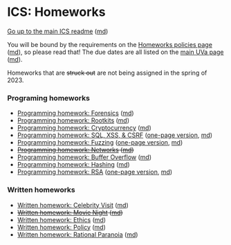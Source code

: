 ICS: Homeworks
==============

[Go up to the main ICS readme](../readme.html) ([md](../readme.md))

You will be bound by the requirements on the [Homeworks policies page](../uva/hw-policies.html) ([md](../uva/hw-policies.md)), so please read that!  The due dates are all listed on the [main UVa page](../uva/index.html) ([md](../uva/index.md)).

Homeworks that are ~~struck out~~ are not being assigned in the spring of 2023.

### Programing homeworks

- [Programming homework: Forensics](hw-forensics.html) ([md](hw-forensics.md))
- [Programming homework: Rootkits](hw-rootkits.html) ([md](hw-rootkits.md))
- [Programming homework: Cryptocurrency](hw-cryptocurrency.html) ([md](hw-cryptocurrency.md))
- [Programming homework: SQL, XSS, & CSRF](hw-sql-xss-csrf-tabbed.html) ([one-page version](hw-sql-xss-csrf.html), [md](hw-sql-xss-csrf.md))
- [Programming homework: Fuzzing](hw-fuzzing-tabbed.html) ([one-page version](hw-fuzzing.html), [md](hw-fuzzing.md))
- ~~[Programming homework: Networks](hw-networks.html) ([md](hw-networks.md))~~
- [Programming homework: Buffer Overflow](hw-buffer.html) ([md](hw-buffer.md))
- [Programming homework: Hashing](hw-hashing.html) ([md](hw-hashing.md))
- [Programming homework: RSA](hw-rsa-tabbed.html) ([one-page version](hw-rsa.html), [md](hw-rsa.md))


### Written homeworks

- [Written homework: Celebrity Visit](hw-celebrity-visit.html) ([md](hw-celebrity-visit.md))
- ~~[Written homework: Movie Night](hw-movie-night.html) ([md](hw-movie-night.md))~~
- [Written homework: Ethics](hw-ethics.html) ([md](hw-ethics.md))
- [Written homework: Policy](hw-policy.html) ([md](hw-policy.md))
- [Written homework: Rational Paranoia](hw-paranoia.html) ([md](hw-paranoia.md))
